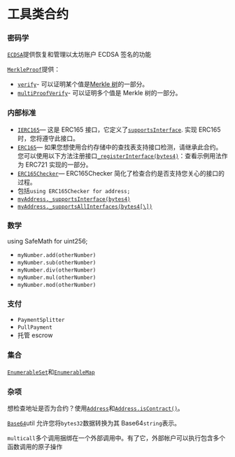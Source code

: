 # 工具类合约

### 密码学

[`ECDSA`](https://docs.openzeppelin.com/contracts/4.x/utilities#api:cryptography.adoc#ECDSA)提供恢复和管理以太坊账户 ECDSA 签名的功能

[`MerkleProof`](https://docs.openzeppelin.com/contracts/4.x/utilities#api:cryptography.adoc#MerkleProof)提供：

- [`verify`](https://docs.openzeppelin.com/contracts/4.x/utilities#api:cryptography.adoc#MerkleProof-verify-bytes32---bytes32-bytes32-)- 可以证明某个值是[Merkle 树](https://en.wikipedia.org/wiki/Merkle_tree)的一部分。
- [`multiProofVerify`](https://docs.openzeppelin.com/contracts/4.x/utilities#api:cryptography.adoc#MerkleProof-multiProofVerify-bytes32-bytes32---bytes32---bool---)- 可以证明多个值是 Merkle 树的一部分。

### 内部标准

- [`IERC165`](https://docs.openzeppelin.com/contracts/4.x/utilities#api:introspection.adoc#IERC165)— 这是 ERC165 接口，它定义了[`supportsInterface`](https://docs.openzeppelin.com/contracts/4.x/utilities#api:introspection.adoc#IERC165-supportsInterface-bytes4-). 实现 ERC165 时，您将遵守此接口。
- [`ERC165`](https://docs.openzeppelin.com/contracts/4.x/utilities#api:introspection.adoc#ERC165)— 如果您想使用合约存储中的查找表支持接口检测，请继承此合约。您可以使用以下方法注册接口[`_registerInterface(bytes4)`](https://docs.openzeppelin.com/contracts/4.x/utilities#api:introspection.adoc#ERC165-_registerInterface-bytes4-)：查看示例用法作为 ERC721 实现的一部分。
- [`ERC165Checker`](https://docs.openzeppelin.com/contracts/4.x/utilities#api:introspection.adoc#ERC165Checker)— ERC165Checker 简化了检查合约是否支持您关心的接口的过程。
- 包括`using ERC165Checker for address;`
- [`myAddress._supportsInterface(bytes4)`](https://docs.openzeppelin.com/contracts/4.x/utilities#api:introspection.adoc#ERC165Checker-_supportsInterface-address-bytes4-)
- [`myAddress._supportsAllInterfaces(bytes4[\])`](https://docs.openzeppelin.com/contracts/4.x/utilities#api:introspection.adoc#ERC165Checker-_supportsAllInterfaces-address-bytes4---)

### 数学

using SafeMath for uint256;

- `myNumber.add(otherNumber)`
- `myNumber.sub(otherNumber)`
- `myNumber.div(otherNumber)`
- `myNumber.mul(otherNumber)`
- `myNumber.mod(otherNumber)`

### 支付

- `PaymentSplitter`
- `PullPayment`
- 托管 escrow

### 集合

[`EnumerableSet`](https://docs.openzeppelin.com/contracts/4.x/api/utils#EnumerableSet)和[`EnumerableMap`](https://docs.openzeppelin.com/contracts/4.x/api/utils#EnumerableMap)

### 杂项

想检查地址是否为合约？使用[`Address`](https://docs.openzeppelin.com/contracts/4.x/api/utils#Address)和[`Address.isContract()`](https://docs.openzeppelin.com/contracts/4.x/api/utils#Address-isContract-address-)。



[`Base64`](https://docs.openzeppelin.com/contracts/4.x/api/utils#Base64)util 允许您将`bytes32`数据转换为其 Base64`string`表示。



`multicall`多个调用捆绑在一个外部调用中。有了它，外部帐户可以执行包含多个函数调用的原子操作